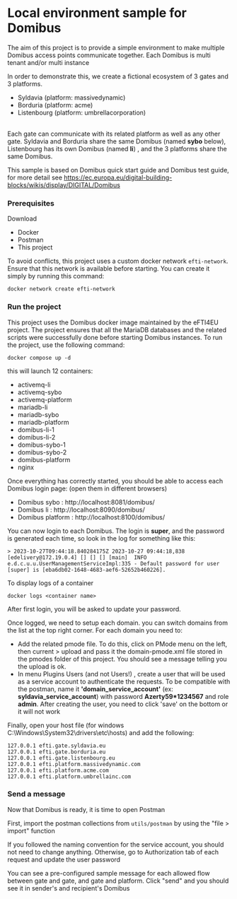 <h1>Local environment sample for Domibus</h1>

The aim of this project is to provide a simple environment to make multiple Domibus access points communicate together. Each Domibus is multi tenant and/or multi instance

In order to demonstrate this, we create a fictional ecosystem of 3 gates and 3 platforms.
<ul>
<li>Syldavia (platform: massivedynamic)</li>
<li>Borduria (platform: acme)</li>
<li>Listenbourg (platform: umbrellacorporation)</li>
</ul>
<br>
Each gate can communicate with its related platform as well as any other gate. Syldavia and Borduria share the same Domibus (named <b>sybo</b> below), Listenbourg has its own Domibus (named <b>li</b>) , and the 3 platforms share the same Domibus.

This sample is based on Domibus quick start guide and Domibus test guide, for more detail see https://ec.europa.eu/digital-building-blocks/wikis/display/DIGITAL/Domibus

<h3> Prerequisites </h3>

Download
<ul>
  <li>Docker</li>
  <li>Postman</li>
  <li>This project</li>
</ul>

To avoid conflicts, this project uses a custom docker network `efti-network`. Ensure that this network is available before starting. You can create it simply by running this command:

```
docker network create efti-network
```

<h3> Run the project </h3>

This project uses the Domibus docker image maintained by the eFTI4EU project. The project ensures that all the MariaDB databases and the related scripts were successfully done before starting Domibus instances.
To run the project, use the following command:

```
docker compose up -d
```

this will launch 12 containers:
<ul>
  <li>activemq-li</li>
  <li>activemq-sybo</li>
  <li>activemq-platform</li>
  <li>mariadb-li</li>
  <li>mariadb-sybo</li>
  <li>mariadb-platform</li>
  <li>domibus-li-1</li>
  <li>domibus-li-2</li>
  <li>domibus-sybo-1</li>
  <li>domibus-sybo-2</li>
  <li>domibus-platform</li>
  <li>nginx</li>
</ul>

Once everything has correctly started, you should be able to access each Domibus login page: (open them in different browsers)
<ul>
  <li>Domibus sybo : http://localhost:8081/domibus/ </li>
  <li>Domibus li : http://localhost:8090/domibus/ </li>
  <li>Domibus platform : http://localhost:8100/domibus/ </li>
</ul>

You can now login to each Domibus. The login is <b>super</b>, and the password is generated each time, so look in the log for something like this:

```
> 2023-10-27T09:44:18.840284175Z 2023-10-27 09:44:18,838 [edelivery@172.19.0.4] [] [] [] [main]  INFO e.d.c.u.u.UserManagementServiceImpl:335 - Default password for user [super] is [eba6db02-1648-4683-aef6-52652b460226].
```

To display logs of a container

```
docker logs <container name>
```

After first login, you will be asked to update your password.

Once logged, we need to setup each domain. you can switch domains from the list at the top right corner.
For each domain you need to:

- Add the related pmode file. To do this, click on PMode menu on the left, then current > upload and pass it the domain-pmode.xml file stored in the pmodes folder of this project.
  You should see a message telling you the upload is ok.
- In menu Plugins Users (and not Users!) , create a user that will be used as a service account to authenticate the
  requests. To be compatible with the postman, name it <b>'domain_service_account'</b> (ex: <b>
  syldavia_service_account</b>) with password <b>Azerty59*1234567</b> and role <b>admin</b>. After creating the user, you need to click 'save' on the bottom or it will not work

Finally, open your host file (for windows C:\Windows\System32\drivers\etc\hosts) and add the following:

```
127.0.0.1 efti.gate.syldavia.eu
127.0.0.1 efti.gate.borduria.eu
127.0.0.1 efti.gate.listenbourg.eu
127.0.0.1 efti.platform.massivedynamic.com
127.0.0.1 efti.platform.acme.com
127.0.0.1 efti.platform.umbrellainc.com
```

<h3>Send a message</h3>

Now that Domibus is ready, it is time to open Postman

First, import the postman collections from `utils/postman` by using the "file > import" function

If you followed the naming convention for the service account, you should not need to change anything. Otherwise, go to Authorization tab of each request and update the user password

You can see a pre-configured sample message for each allowed flow between gate and gate, and gate and platform. Click "send" and you should see it in sender's and recipient's Domibus
